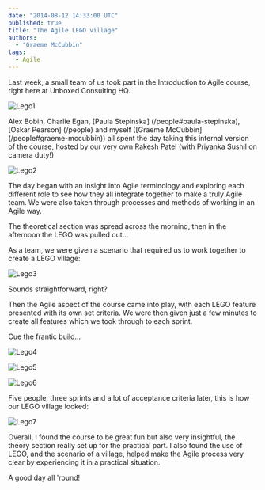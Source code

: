 ```yaml
---
date: "2014-08-12 14:33:00 UTC"
published: true
title: "The Agile LEGO village"
authors:
  - "Graeme McCubbin"
tags:
  - Agile
---
```


Last week, a small team of us took part in the Introduction to Agile course, right here at Unboxed Consulting HQ.

![Lego1](https://s3-eu-west-1.amazonaws.com/unboxed-web-image-uploader/8f68860b9e3230ada2f39cb7b59af4f9.jpg)

Alex Bobin, Charlie Egan, [Paula Stepinska] (/people#paula-stepinska), [Oskar Pearson] (/people) and myself ([Graeme McCubbin] (/people#graeme-mccubbin)) all spent the day taking this internal version of the course, hosted by our very own Rakesh Patel (with Priyanka Sushil on camera duty!)

![Lego2](https://s3-eu-west-1.amazonaws.com/unboxed-web-image-uploader/855adf988a3e928c13271a1f8a4ae416.jpg)

The day began with an insight into Agile terminology and exploring each different role to see how they all integrate together to make a truly Agile team. We were also taken through processes and methods of working in an Agile way.

The theoretical section was spread across the morning, then in the afternoon the LEGO was pulled out…

As a team, we were given a scenario that required us to work together to create a LEGO village:

![Lego3](https://s3-eu-west-1.amazonaws.com/unboxed-web-image-uploader/baf75d96c9f57616e2a36f2c08a4b0fb.jpg)

Sounds straightforward, right?

Then the Agile aspect of the course came into play, with each LEGO feature presented with its own set criteria. We were then given just a few minutes to create all features which we took through to each sprint.

Cue the frantic build…

![Lego4](https://s3-eu-west-1.amazonaws.com/unboxed-web-image-uploader/63128f8814c706c97b3e9a54a7209638.jpg)

![Lego5](https://s3-eu-west-1.amazonaws.com/unboxed-web-image-uploader/182ff6575399e29298c86012f328fe43.jpg)

![Lego6](https://s3-eu-west-1.amazonaws.com/unboxed-web-image-uploader/4cdbe21e3ad8b2b95ed0dae938ea2de3.jpg)

Five people, three sprints and a lot of acceptance criteria later, this is how our LEGO village looked:

![Lego7](https://s3-eu-west-1.amazonaws.com/unboxed-web-images/055c106e905f6c21876f957cfec001f9.jpg)

Overall, I found the course to be great fun but also very insightful, the theory section really set up for the practical part. I also found the use of LEGO, and the scenario of a village, helped make the Agile process very clear by experiencing it in a practical situation.

A good day all 'round!
